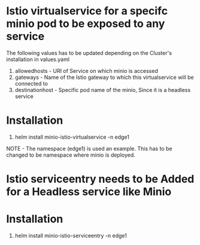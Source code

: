 # Istio virtualservice for a specifc minio pod to be exposed to any service

The following values has to be updated depending on the Cluster's installation in values.yaml

1. allowedhosts - URI of Service on which minio is accessed
2. gateways - Name of the Istio gateway to which this virtualservice will be connected to
3. destinationhost - Specific pod name of the minio, Since it is a headless service

# Installation
1. helm install minio-istio-virtualservice -n edge1

NOTE - The namespace (edge1) is used an example. This has to be changed to be namespace where minio is deployed.

# Istio serviceentry needs to be Added for a Headless service like Minio

# Installation
1. helm install minio-istio-serviceentry -n edge1
